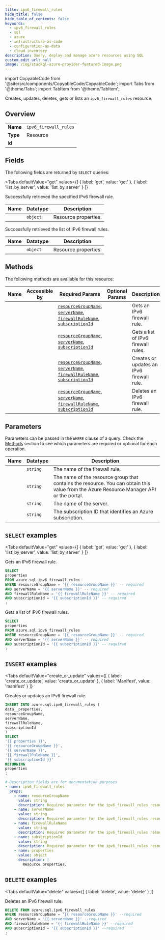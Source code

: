 ```yaml
--- 
title: ipv6_firewall_rules
hide_title: false
hide_table_of_contents: false
keywords:
  - ipv6_firewall_rules
  - sql
  - azure
  - infrastructure-as-code
  - configuration-as-data
  - cloud inventory
description: Query, deploy and manage azure resources using SQL
custom_edit_url: null
image: /img/stackql-azure-provider-featured-image.png
---
```


import CopyableCode from '@site/src/components/CopyableCode/CopyableCode';
import Tabs from '@theme/Tabs';
import TabItem from '@theme/TabItem';

Creates, updates, deletes, gets or lists an <code>ipv6_firewall_rules</code> resource.

## Overview
<table><tbody>
<tr><td><b>Name</b></td><td><code>ipv6_firewall_rules</code></td></tr>
<tr><td><b>Type</b></td><td>Resource</td></tr>
<tr><td><b>Id</b></td><td><CopyableCode code="azure.sql.ipv6_firewall_rules" /></td></tr>
</tbody></table>

## Fields

The following fields are returned by `SELECT` queries:

<Tabs
    defaultValue="get"
    values={[
        { label: 'get', value: 'get' },
        { label: 'list_by_server', value: 'list_by_server' }
    ]}
>
<TabItem value="get">

Successfully retrieved the specified IPv6 firewall rule.

<table>
<thead>
    <tr>
    <th>Name</th>
    <th>Datatype</th>
    <th>Description</th>
    </tr>
</thead>
<tbody>
<tr>
    <td><CopyableCode code="properties" /></td>
    <td><code>object</code></td>
    <td>Resource properties.</td>
</tr>
</tbody>
</table>
</TabItem>
<TabItem value="list_by_server">

Successfully retrieved the list of IPv6 firewall rules.

<table>
<thead>
    <tr>
    <th>Name</th>
    <th>Datatype</th>
    <th>Description</th>
    </tr>
</thead>
<tbody>
<tr>
    <td><CopyableCode code="properties" /></td>
    <td><code>object</code></td>
    <td>Resource properties.</td>
</tr>
</tbody>
</table>
</TabItem>
</Tabs>

## Methods

The following methods are available for this resource:

<table>
<thead>
    <tr>
    <th>Name</th>
    <th>Accessible by</th>
    <th>Required Params</th>
    <th>Optional Params</th>
    <th>Description</th>
    </tr>
</thead>
<tbody>
<tr>
    <td><a href="#get"><CopyableCode code="get" /></a></td>
    <td><CopyableCode code="select" /></td>
    <td><a href="#parameter-resourceGroupName"><code>resourceGroupName</code></a>, <a href="#parameter-serverName"><code>serverName</code></a>, <a href="#parameter-firewallRuleName"><code>firewallRuleName</code></a>, <a href="#parameter-subscriptionId"><code>subscriptionId</code></a></td>
    <td></td>
    <td>Gets an IPv6 firewall rule.</td>
</tr>
<tr>
    <td><a href="#list_by_server"><CopyableCode code="list_by_server" /></a></td>
    <td><CopyableCode code="select" /></td>
    <td><a href="#parameter-resourceGroupName"><code>resourceGroupName</code></a>, <a href="#parameter-serverName"><code>serverName</code></a>, <a href="#parameter-subscriptionId"><code>subscriptionId</code></a></td>
    <td></td>
    <td>Gets a list of IPv6 firewall rules.</td>
</tr>
<tr>
    <td><a href="#create_or_update"><CopyableCode code="create_or_update" /></a></td>
    <td><CopyableCode code="insert" /></td>
    <td><a href="#parameter-resourceGroupName"><code>resourceGroupName</code></a>, <a href="#parameter-serverName"><code>serverName</code></a>, <a href="#parameter-firewallRuleName"><code>firewallRuleName</code></a>, <a href="#parameter-subscriptionId"><code>subscriptionId</code></a></td>
    <td></td>
    <td>Creates or updates an IPv6 firewall rule.</td>
</tr>
<tr>
    <td><a href="#delete"><CopyableCode code="delete" /></a></td>
    <td><CopyableCode code="delete" /></td>
    <td><a href="#parameter-resourceGroupName"><code>resourceGroupName</code></a>, <a href="#parameter-serverName"><code>serverName</code></a>, <a href="#parameter-firewallRuleName"><code>firewallRuleName</code></a>, <a href="#parameter-subscriptionId"><code>subscriptionId</code></a></td>
    <td></td>
    <td>Deletes an IPv6 firewall rule.</td>
</tr>
</tbody>
</table>

## Parameters

Parameters can be passed in the `WHERE` clause of a query. Check the [Methods](#methods) section to see which parameters are required or optional for each operation.

<table>
<thead>
    <tr>
    <th>Name</th>
    <th>Datatype</th>
    <th>Description</th>
    </tr>
</thead>
<tbody>
<tr id="parameter-firewallRuleName">
    <td><CopyableCode code="firewallRuleName" /></td>
    <td><code>string</code></td>
    <td>The name of the firewall rule.</td>
</tr>
<tr id="parameter-resourceGroupName">
    <td><CopyableCode code="resourceGroupName" /></td>
    <td><code>string</code></td>
    <td>The name of the resource group that contains the resource. You can obtain this value from the Azure Resource Manager API or the portal.</td>
</tr>
<tr id="parameter-serverName">
    <td><CopyableCode code="serverName" /></td>
    <td><code>string</code></td>
    <td>The name of the server.</td>
</tr>
<tr id="parameter-subscriptionId">
    <td><CopyableCode code="subscriptionId" /></td>
    <td><code>string</code></td>
    <td>The subscription ID that identifies an Azure subscription.</td>
</tr>
</tbody>
</table>

## `SELECT` examples

<Tabs
    defaultValue="get"
    values={[
        { label: 'get', value: 'get' },
        { label: 'list_by_server', value: 'list_by_server' }
    ]}
>
<TabItem value="get">

Gets an IPv6 firewall rule.

```sql
SELECT
properties
FROM azure.sql.ipv6_firewall_rules
WHERE resourceGroupName = '{{ resourceGroupName }}' -- required
AND serverName = '{{ serverName }}' -- required
AND firewallRuleName = '{{ firewallRuleName }}' -- required
AND subscriptionId = '{{ subscriptionId }}' -- required
;
```
</TabItem>
<TabItem value="list_by_server">

Gets a list of IPv6 firewall rules.

```sql
SELECT
properties
FROM azure.sql.ipv6_firewall_rules
WHERE resourceGroupName = '{{ resourceGroupName }}' -- required
AND serverName = '{{ serverName }}' -- required
AND subscriptionId = '{{ subscriptionId }}' -- required
;
```
</TabItem>
</Tabs>


## `INSERT` examples

<Tabs
    defaultValue="create_or_update"
    values={[
        { label: 'create_or_update', value: 'create_or_update' },
        { label: 'Manifest', value: 'manifest' }
    ]}
>
<TabItem value="create_or_update">

Creates or updates an IPv6 firewall rule.

```sql
INSERT INTO azure.sql.ipv6_firewall_rules (
data__properties,
resourceGroupName,
serverName,
firewallRuleName,
subscriptionId
)
SELECT 
'{{ properties }}',
'{{ resourceGroupName }}',
'{{ serverName }}',
'{{ firewallRuleName }}',
'{{ subscriptionId }}'
RETURNING
properties
;
```
</TabItem>
<TabItem value="manifest">

```yaml
# Description fields are for documentation purposes
- name: ipv6_firewall_rules
  props:
    - name: resourceGroupName
      value: string
      description: Required parameter for the ipv6_firewall_rules resource.
    - name: serverName
      value: string
      description: Required parameter for the ipv6_firewall_rules resource.
    - name: firewallRuleName
      value: string
      description: Required parameter for the ipv6_firewall_rules resource.
    - name: subscriptionId
      value: string
      description: Required parameter for the ipv6_firewall_rules resource.
    - name: properties
      value: object
      description: |
        Resource properties.
```
</TabItem>
</Tabs>


## `DELETE` examples

<Tabs
    defaultValue="delete"
    values={[
        { label: 'delete', value: 'delete' }
    ]}
>
<TabItem value="delete">

Deletes an IPv6 firewall rule.

```sql
DELETE FROM azure.sql.ipv6_firewall_rules
WHERE resourceGroupName = '{{ resourceGroupName }}' --required
AND serverName = '{{ serverName }}' --required
AND firewallRuleName = '{{ firewallRuleName }}' --required
AND subscriptionId = '{{ subscriptionId }}' --required
;
```
</TabItem>
</Tabs>
